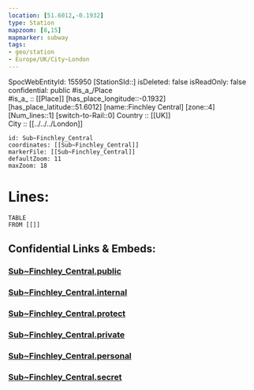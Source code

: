 ```yaml
---
location: [51.6012,-0.1932] 
type: Station 
mapzoom: [8,15] 
mapmarker: subway 
tags:
- geo/station
- Europe/UK/City~London
---
```

SpocWebEntityId: 155950
[StationSId::] 
isDeleted: false
isReadOnly: false
confidential: public
#is_a_/Place  
#is_a_ :: [[Place]] 
[has_place_longitude::-0.1932] 
[has_place_latitude::51.6012] 
[name::Finchley Central] 
[zone::4] 
[Num_lines::1] 
[switch-to-Rail::0] 
Country :: [[UK]]  
City :: [[../../../London]]  


```leaflet
id: Sub~Finchley_Central
coordinates: [[Sub~Finchley_Central]] 
markerFile: [[Sub~Finchley_Central]] 
defaultZoom: 11 
maxZoom: 18
```


# Lines: 
```dataview
TABLE 
FROM [[]] 
```


## Confidential Links & Embeds: 

### [Sub~Finchley_Central.public](/_public/\Earth\Continent\Europe\Europe~North\UK\England\Regions~England\London,Greater\cities~GreaterLondon\Underground\StationSub~Finchley_Central.public.md) 

### [Sub~Finchley_Central.internal](/_internal/\Earth\Continent\Europe\Europe~North\UK\England\Regions~England\London,Greater\cities~GreaterLondon\Underground\StationSub~Finchley_Central.internal.md) 

### [Sub~Finchley_Central.protect](/_protect/\Earth\Continent\Europe\Europe~North\UK\England\Regions~England\London,Greater\cities~GreaterLondon\Underground\StationSub~Finchley_Central.protect.md) 

### [Sub~Finchley_Central.private](/_private/\Earth\Continent\Europe\Europe~North\UK\England\Regions~England\London,Greater\cities~GreaterLondon\Underground\StationSub~Finchley_Central.private.md) 

### [Sub~Finchley_Central.personal](/_personal/\Earth\Continent\Europe\Europe~North\UK\England\Regions~England\London,Greater\cities~GreaterLondon\Underground\StationSub~Finchley_Central.personal.md) 

### [Sub~Finchley_Central.secret](/_secret/\Earth\Continent\Europe\Europe~North\UK\England\Regions~England\London,Greater\cities~GreaterLondon\Underground\StationSub~Finchley_Central.secret.md)

